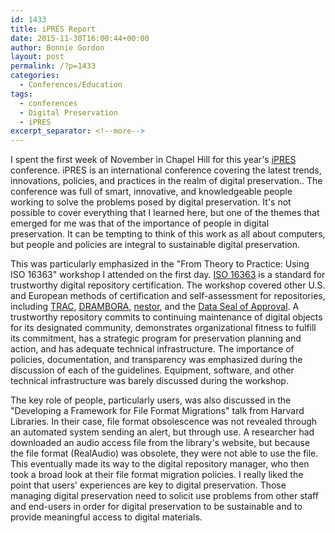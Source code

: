 ```yaml
---
id: 1433
title: iPRES Report
date: 2015-11-30T16:00:44+00:00
author: Bonnie Gordon
layout: post
permalink: /?p=1433
categories:
  - Conferences/Education
tags:
  - conferences
  - Digital Preservation
  - iPRES
excerpt_separator: <!--more-->
---
```

I spent the first week of November in Chapel Hill for this year's [iPRES](http://ipres2015.web.unc.edu/) conference. iPRES is an international conference covering the latest trends, innovations, policies, and practices in the realm of digital preservation.. The conference was full of smart, innovative, and knowledgeable people working to solve the problems posed by digital preservation. It's not possible to cover everything that I learned here, but one of the themes that emerged for me was that of the importance of people in digital preservation. It can be tempting to think of this work as all about computers, but people and policies are integral to sustainable digital preservation.<!--more-->

This was particularly emphasized in the "From Theory to Practice: Using ISO 16363" workshop I attended on the first day. [ISO 16363](https://www.crl.edu/archiving-preservation/digital-archives/metrics-assessing-and-certifying/iso16363) is a standard for trustworthy digital repository certification. The workshop covered other U.S. and European methods of certification and self-assessment for repositories, including [TRAC](https://www.crl.edu/archiving-preservation/digital-archives/metrics-assessing-and-certifying/trac), [DRAMBORA](http://www.dcc.ac.uk/resources/repository-audit-and-assessment/drambora), [nestor](http://www.dcc.ac.uk/resources/repository-audit-and-assessment/nestor), and the [Data Seal of Approval](http://www.data-archive.ac.uk/media/57322/dsa_overview.pdf). A trustworthy repository commits to continuing maintenance of digital objects for its designated community, demonstrates organizational fitness to fulfill its commitment, has a strategic program for preservation planning and action, and has adequate technical infrastructure. The importance of policies, documentation, and transparency was emphasized during the discussion of each of the guidelines. Equipment, software, and other technical infrastructure was barely discussed during the workshop.

The key role of people, particularly users, was also discussed in the "Developing a Framework for File Format Migrations" talk from Harvard Libraries. In their case, file format obsolescence was not revealed through an automated system sending an alert, but through use. A researcher had downloaded an audio access file from the library's website, but because the file format (RealAudio) was obsolete, they were not able to use the file. This eventually made its way to the digital repository manager, who then took a broad look at their file format migration policies. I really liked the point that users' experiences are key to digital preservation. Those managing digital preservation need to solicit use problems from other staff and end-users in order for digital preservation to be sustainable and to provide meaningful access to digital materials.
